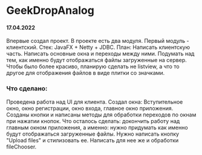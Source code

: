 # GeekDropAnalog
#### 17.04.2022

Впервые создал проект. В проекте есть два модуля. Первый модуль - клиентский.
Стек: JavaFX + Netty + JDBC.
План: Написать клиентскую часть. Написать основные окна и переходы между ними. Подумать над тем, как именно будут отображаться файлы загруженные на сервер.
Чтобы было более красиво, планирую сделать не listview, а что то другое для отображения файлов в виде плитки со значками.
### Что сделано: 
Проведена работа над UI для клиента. Создал окна: Вступительное окно, окно регистрации, окно входа, главное окно приложения. Созданы кнопки и написаны методы
для обработки переходов по окнам при нажатии кнопок.
Что осталось сделать: докончить работу над главным окном приложения, а именно: нужно придумать как именно будут отображаться загруженные файлы. Нужно написать кнопку
"Upload files" и стилизовать ее. Написать для нее же и обработки fileChooser.
